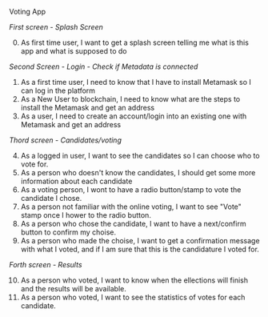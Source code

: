 Voting App

*First screen - Splash Screen*

0. As first time user, I want to get a splash screen telling me what is this app and what is supposed to do

 *Second Screen - Login - Check if Metadata is connected*

1. As a first time user, I need to know that I have to install Metamask so I can log in the platform
2. As a New User to blockchain, I need to know what are the steps to install the Metamask and get an address
3. As a user, I need to create an account/login into an existing one with Metamask and get an address

*Thord screen - Candidates/voting*

4. As a logged in user, I want to see the candidates so I can choose who to vote for.
5. As a person who doesn't know the candidates, I should get some more information about each candidate
6. As a voting person, I wont to have a radio button/stamp to vote the candidate I chose.
7. As a person not familiar with the online voting, I want to see "Vote" stamp once I hower to the radio button.
8. As a person who chose the candidate, I want to have a next/confirm button to confirm my choise.
9. As a person who made the choise, I want to get a confirmation message with what I voted, and if I am sure that this is the candidature I voted for.

*Forth screen - Results*

10. As a person who voted, I want to know when the ellections will finish and the results will be available.
11. As a person who voted, I want to see the statistics of votes for each candidate.